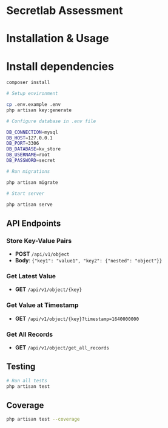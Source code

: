 # Secretlab Assessment

# Installation & Usage

# Install dependencies

```bash
composer install

# Setup environment

cp .env.example .env
php artisan key:generate

# Configure database in .env file

DB_CONNECTION=mysql
DB_HOST=127.0.0.1
DB_PORT=3306
DB_DATABASE=kv_store
DB_USERNAME=root
DB_PASSWORD=secret

# Run migrations

php artisan migrate

# Start server

php artisan serve

```

## API Endpoints

### Store Key-Value Pairs

- **POST** `/api/v1/object`
- **Body**: `{"key1": "value1", "key2": {"nested": "object"}}`

### Get Latest Value

- **GET** `/api/v1/object/{key}`

### Get Value at Timestamp

- **GET** `/api/v1/object/{key}?timestamp=1640000000`

### Get All Records

- **GET** `/api/v1/object/get_all_records`

## Testing

```bash
# Run all tests
php artisan test
```

## Coverage

```bash
php artisan test --coverage
```
